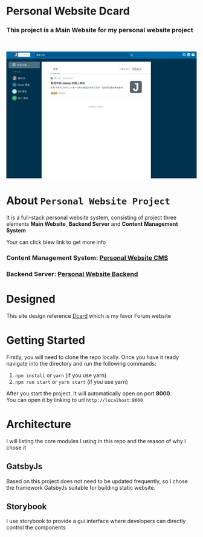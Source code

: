 # Personal Website Dcard
### This project is a **Main Website** for my personal website project
<br/>

![banner](/docs/banner.gif)

# About `Personal Website Project`
It is a full-stack personal website system, consisting of project three elements **Main Website**, **Backend Server** and **Content Management System**

Your can click blew link to get more info 
### Content Management System: [Personal Website CMS](https://github.com/okesseko/personal-website-cms)
### Backend Server: [Personal Website Backend](https://github.com/okesseko/personal-website-backend)

# Designed
This site design reference [Dcard](https://www.dcard.tw/f) which is my favor Forum website

# Getting Started
Firstly, you will need to clone the repo locally. Once you have it ready navigate into the directory and run the following commands:

1. `npm install` or `yarn` (if you use yarn)
2. `npm run start` or `yarn start` (if you use yarn)

After you start the project. It will automatically open on port **8000**.<br/>
You can open it by linking to url `http://localhost:8000` 

# Architecture
I will listing the core modules I using in this repo and the reason of why I chose it

## GatsbyJs
Based on this project does not need to be updated frequently, so I chose the framework GatsbyJs suitable for building static website.

## Storybook
I use storybook to provide a gui interface where developers can directly control the components